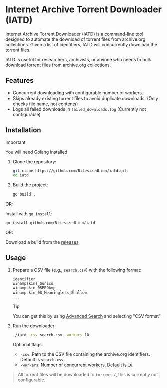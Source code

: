 # Internet Archive Torrent Downloader (IATD)

Internet Archive Torrent Downloader (IATD) is a command-line tool designed to automate the download of torrent files from archive.org collections. Given a list of identifiers, IATD will concurrently download the torrent files.

IATD is useful for researchers, archivists, or anyone who needs to bulk download torrent files from archive.org collections.

## Features

- Concurrent downloading with configurable number of workers.
- Skips already existing torrent files to avoid duplicate downloads. (Only checks file name, not contents)
- Logs all failed downloads in `failed_downloads.log` (Currently not configurable)

## Installation

> [!IMPORTANT]
> You will need Golang installed.

1. Clone the repository:
    ```sh
    git clone https://github.com/BitesizedLion/iatd.git
    cd iatd
    ```

2. Build the project:
    ```sh
    go build .
    ```

OR:

Install with `go install`:
```sh
go install github.com/BitesizedLion/iatd
```

OR:

Download a build from the [releases](https://github.com/BitesizedLion/iatd/releases)

## Usage

1. Prepare a CSV file (e.g., `search.csv`) with the following format:
    ```
    identifier
    winampskins_Sunico
    winampskin_05PROAmp
    winampskin_08_Meaningless_Shallow
    ...
    ```
    > [!TIP]
    > You can get this by using [Advanced Search](https://archive.org/advancedsearch.php) and selecting "CSV format"

2. Run the downloader:
    ```sh
    ./iatd -csv search.csv -workers 10
    ```
    Optional flags:
    - `-csv`: Path to the CSV file containing the archive.org identifiers. Default is `search.csv`.
    - `-workers`: Number of concurrent workers. Default is `10`.

> All torrent files will be downloaded to `torrents/`, this is currently not configurable.
